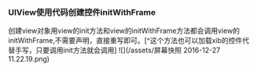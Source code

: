 ### UIView使用代码创建控件initWithFrame
创建view对象用view的init方法和view的initWithFrame方法都会调用view的initWithFrame,不需要声明，直接重写即可。[^这个方法也可以加载xib的控件代替手写，只要调用init方法就会调用]
![](/assets/屏幕快照 2016-12-27 11.22.19.png)